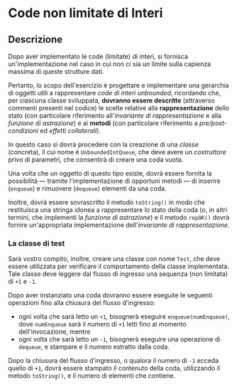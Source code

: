 # Code non limitate di Interi

## Descrizione

Dopo aver implementato le code (limitate) di interi,
si fornisca un'implementazione nel caso in cui non ci sia un limite sulla
capienza massima di queste strutture dati.

Pertanto,
lo scopo dell'esercizio è progettare e implementare una gerarchia di oggetti utili
a rappresentare *code di interi unbounded*,
ricordando che,
per ciascuna classe sviluppata,
**dovranno essere descritte**
(attraverso commenti presenti nel codice)
le scelte relative alla **rappresentazione** dello stato
(con particolare riferimento all'*invariante di rappresentazione*
e alla *funzione di astrazione*)
e ai **metodi**
(con particolare riferimento a *pre/post-condizioni* ed *effetti collaterali*).

In questo caso
si dovrà procedere con la creazione di una *classe*
(concreta),
il cui nome è `UnboundedIntQueue`,
che deve avere un *costruttore* privo di parametri,
che consentirà di creare una coda vuota.

Una volta che un oggetto di questo tipo esiste,
dovrà essere fornita la possibilità
— tramite l'implementazione di opportuni metodi —
di inserire (`enqueue`) e rimuovere (`dequeue`) elementi da una coda.

Inoltre,
dovrà essere sovrascritto il metodo `toString()` 
in modo che restituisca una stringa idonea a rappresentare lo stato della coda
(o, in altri termini, che implementi la _funzione di astrazione_)
e il metodo `repOK()`
dovrà fornire un'appropriata implementazione dell'_invariante di rappresentazione_.

### La classe di test

Sarà vostro compito, inoltre,
creare una classe con nome `Test`,
che deve essere utilizzata per verificare il comportamento della classe implementata.
Tale classe deve leggere dal flusso di ingresso 
una sequenza
(non limitata)
di `+1` e `-1`.

Dopo aver instanziato una coda
dovranno essere eseguite le seguenti operazioni fino alla chiusura del flusso d'ingresso:

- ogni volta che sarà letto un `+1`,
  bisognerà eseguire `enqueue(numEnqueue)`,
  dove `numEnqueue` sarà il numero di `+1` letti fino al momento dell'invocazione,
  mentre
- ogni volta che sarà letto un `-1`,
  bisognerà eseguire una operazione di `dequeue`,
  e stampare e il numero estratto dalla coda.

Dopo la chiusura del flusso d'ingresso,
o qualora il numero di `-1` ecceda quello di `+1`,
dovrà essere stampato il contenuto della coda,
utilizzando il metodo `toString()`,
e il numero di elementi che contiene.
